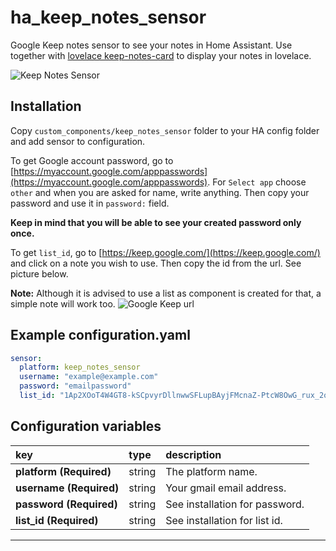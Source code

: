 # ha_keep_notes_sensor
Google Keep notes sensor to see your notes in Home Assistant. Use together with [lovelace keep-notes-card](https://github.com/klejejs/lovelace-keep-notes-card) to display your notes in lovelace.

<img src="https://github.com/klejejs/ha_keep_notes_sensor/blob/master/keep_notes_sensor.jpg" alt="Keep Notes Sensor" />

## Installation

Copy `custom_components/keep_notes_sensor` folder to your HA config folder and add sensor to configuration.


To get Google account password, go to [https://myaccount.google.com/apppasswords](https://myaccount.google.com/apppasswords). For `Select app` choose `other` and when you are asked for name, write anything. Then copy your password and use it in `password:` field.

**Keep in mind that you will be able to see your created password only once.**


To get `list_id`, go to [https://keep.google.com/](https://keep.google.com/) and click on a note you wish to use. Then copy the id from the url. See picture below.

**Note:** Although it is advised to use a list as component is created for that, a simple note will work too.
<img src="https://github.com/klejejs/ha_keep_notes_sensor/blob/master/keep_url.jpg" alt="Google Keep url" />


## Example configuration.yaml

```yaml
sensor:
  platform: keep_notes_sensor
  username: "example@example.com"
  password: "emailpassword"
  list_id: "1Ap2XOoT4W4GT8-kSCpvyrDllnwwSFLupBAyjFMcnaZ-PtcW8OwG_rux_2oLPJf878qkm"
```

## Configuration variables

key | type | description
:--- | :--- | :---
**platform (Required)** | string | The platform name.
**username (Required)** | string | Your gmail email address.
**password (Required)** | string | See installation for password.
**list_id (Required)** | string | See installation for list id.

***
